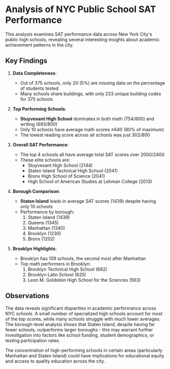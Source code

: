 # Analysis of NYC Public School SAT Performance

This analysis examines SAT performance data across New York City's public high schools, revealing several interesting insights about academic achievement patterns in the city.

## Key Findings

1. **Data Completeness**: 
   - Out of 375 schools, only 20 (5%) are missing data on the percentage of students tested
   - Many schools share buildings, with only 233 unique building codes for 375 schools

2. **Top Performing Schools**:
   - **Stuyvesant High School** dominates in both math (754/800) and writing (693/800)
   - Only 10 schools have average math scores ≥640 (80% of maximum)
   - The lowest reading score across all schools was just 302/800

3. **Overall SAT Performance**:
   - The top 4 schools all have average total SAT scores over 2000/2400
   - These elite schools are:
     - Stuyvesant High School (2144)
     - Staten Island Technical High School (2041)
     - Bronx High School of Science (2041)
     - High School of American Studies at Lehman College (2013)

4. **Borough Comparison**:
   - **Staten Island** leads in average SAT scores (1439) despite having only 10 schools
   - Performance by borough:
     1. Staten Island (1439)
     2. Queens (1345)
     3. Manhattan (1340)
     4. Brooklyn (1230)
     5. Bronx (1202)

5. **Brooklyn Highlights**:
   - Brooklyn has 109 schools, the second most after Manhattan
   - Top math performers in Brooklyn:
     1. Brooklyn Technical High School (682)
     2. Brooklyn Latin School (625)
     3. Leon M. Goldstein High School for the Sciences (563)

## Observations

The data reveals significant disparities in academic performance across NYC schools. A small number of specialized high schools account for most of the top scores, while many schools struggle with much lower averages. The borough-level analysis shows that Staten Island, despite having far fewer schools, outperforms larger boroughs - this may warrant further investigation into factors like school funding, student demographics, or testing participation rates.

The concentration of high-performing schools in certain areas (particularly Manhattan and Staten Island) could have implications for educational equity and access to quality education across the city.
